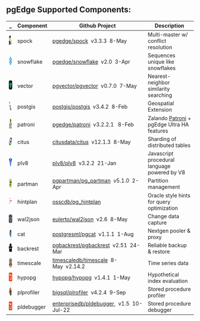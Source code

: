 
## pgEdge Supported Components:

_ |Component|Github Project|Description
---|---|---|---|
<img src=img/spock.png height=25 width=25> | spock | [pgedge/spock](https://github.com/pgedge/spock/tags)&nbsp;&nbsp;v3.3.3&nbsp;&nbsp;8-May | Multi-master w/ conflict resolution
<img src=img/snowflake.png height=25 width=25> | snowflake | [pgedge/snowflake](https://github.com/pgedge/snowflake/tags)&nbsp;&nbsp;v2.0&nbsp;&nbsp;3-Apr | Sequences unique like snowflakes
<img src=img/vector.png height=25 width=25> | vector | [pgvector/pgvector](https://github.com/pgvector/pgvector/tags)&nbsp;&nbsp;v0.7.0&nbsp;&nbsp;7-May | Nearest-neighbor similarity searching
<img src=img/postgis.png height=25 width=25> | postgis | [postgis/postgis](https://github.com/postgis/postgis/tags)&nbsp;&nbsp;v3.4.2&nbsp;&nbsp;8-Feb | Geospatial Extension
<img src=img/patroni.png height=25 width=25> | patroni | [pgedge/patroni](https://github.com/pgedge/pgedge-patroni/tags)&nbsp;&nbsp;v3.2.2.1 &nbsp;&nbsp;8-Feb | Zalando [Patroni](http:/github.com/zalando/patroni) + pgEdge Ultra HA features
<img src=img/citus.png height=25 width=25> | citus  | [citusdata/citus](https://github.com/citusdata/citus/tags)&nbsp;&nbsp;v12.1.3&nbsp;&nbsp;8-May | Sharding of distributed tables
<img src=img/v8.png height=25 width=25> | plv8 | [plv8/plv8](https://github.com/plv8/plv8/tags)&nbsp;&nbsp;v3.2.2&nbsp;&nbsp;21-Jan | Javascript procedural language powered by V8
<img src=img/partman.png height=25 width=25> | partman | [pgpartman/pg_partman](https://github.com/pgpartman/pg_partman/tags)&nbsp;&nbsp;v5.1.0&nbsp;&nbsp;2-Apr | Partition management
<img src=img/hintplan.png height=25 width=25> | hintplan | [osscdb/pg_hintplan](https://github.com/ossc-db/pg_hint_plan/tags) | Oracle style hints for query optimization
<img src=img/wal2json.png height=25 width=25> | wal2json | [eulerto/wal2json](https://github.com/eulerto/wal2json/tags)&nbsp;&nbsp;v2.6&nbsp;&nbsp;8-May | Change data capture
<img src=img/pgcat.png height=25 width=25> | cat | [postgresml/pgcat](https://github.com/postgresml/pgcat/tags)&nbsp;&nbsp;v1.1.1&nbsp;&nbsp;1-Aug | Nextgen pooler & proxy
<img src=img/backrest.png height=25 width=25> | backrest | [pgbackrest/pgbackrest](https://github.com/pgbackrest/pgbackrest/tags)&nbsp;&nbsp;v2.51&nbsp;&nbsp;24-Mar | Reliable backup & restore
<img src=img/timescaledb.png height=25 width=25> | timescale | [timescaledb/timescale](https://github.com/timescale/timescaledb/tags)&nbsp;&nbsp;8-May&nbsp;&nbsp;v2.14.2 | Time series data
<img src=img/whatif.png height=25 width=25> | hypopg | [hypopg/hypopg](https://github.com/hypopg/hypopg/tags)&nbsp;&nbsp;v1.4.1&nbsp;&nbsp;1-May | Hypothetical index evaluation
<img src=img/jan.png height=25 width=auto> | plprofiler | [bigsql/plrofiler](https://github.com/bigsql/plprofiler/tags)&nbsp;&nbsp;v4.2.4&nbsp;&nbsp;9-Sep | Stored procedure profiler 
<img src=img/whatif.png height=25 width=25> | pldebugger | [enterprisedb/pldebugger ](https://github.com/enterprisedb/pldebugger/tags)&nbsp;&nbsp;v1.5&nbsp;&nbsp;10-Jul-22 | Stored procedure debugger




